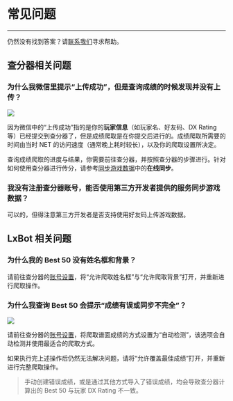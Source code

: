 # 常见问题

---

仍然没有找到答案？请[联系我们](/docs/about#联系我们)寻求帮助。

## 查分器相关问题

### 为什么我微信里提示“上传成功”，但是查询成绩的时候发现并没有上传？

![](https://image.lxns.net/i/2024/02/21/183103.png)

因为微信中的“上传成功”指的是你的**玩家信息**（如玩家名、好友码、DX Rating 等）已经提交到查分器了，但是成绩爬取是在你提交后进行的。成绩爬取所需要的时间由当时 NET 的访问速度（通常晚上耗时较长），以及你的爬取设置所决定。

查询成绩爬取的进度与结果，你需要前往查分器，并按照查分器的步骤进行。针对如何使用查分器进行传分，请参考[同步游戏数据](/docs/sync)中的**在线同步**。

### 我没有注册查分器账号，能否使用第三方开发者提供的服务同步游戏数据？

可以的，但得注意第三方开发者是否支持使用好友码上传游戏数据。

## LxBot 相关问题

### 为什么我的 Best 50 没有姓名框和背景？

请前往查分器的[账号设置](/user/settings)，将“允许爬取姓名框”与“允许爬取背景”打开，并重新进行爬取操作。

### 为什么我查询 Best 50 会提示“成绩有误或同步不完全”？

![](https://image.lxns.net/i/2024/02/19/102647.png)

请前往查分器的[账号设置](/user/settings)，将爬取谱面成绩的方式设置为“自动检测”，该选项会自动检测并使用最适合的爬取方式。

如果执行完上述操作后仍然无法解决问题，请将“允许覆盖最佳成绩”打开，并重新进行完整爬取操作。

> 手动创建错误成绩，或是通过其他方式导入了错误成绩，均会导致查分器计算出的 Best 50 与玩家 DX Rating 不一致。